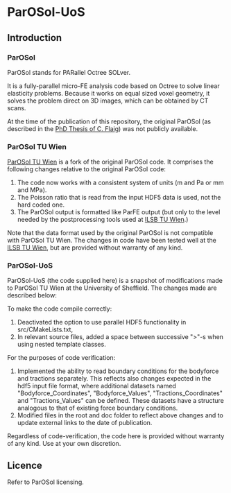 # ParOSol-UoS

## Introduction ##

### ParOSol ###

ParOSol stands for PARallel Octree SOLver.

It is a fully-parallel micro-FE analysis code based on Octree to
solve linear elasticity problems. Because it works on equal sized 
voxel geometry, it solves the problem direct on 3D images, which 
can be obtained by CT scans.

At the time of the publication of this repository, the original 
ParOSol (as described in the 
[PhD Thesis of C. Flaig](https://doi.org/10.3929/ethz-a-007613965)) 
was not publicly available.

### ParOSol TU Wien ###

[ParOSol TU Wien](https://github.com/reox/parosol-tu-wien) is a 
fork of the original ParOSol code. It comprises the following changes
relative to the original ParOSol code:

1. The code now works with a consistent system of units (m and Pa or 
mm and MPa).
2. The Poisson ratio that is read from the input HDF5 data is used, 
not the hard coded one.
3. The ParOSol output is formatted like ParFE output (but only to 
the level needed by the postprocessing tools used at
[ILSB TU Wien](https://www.ilsb.tuwien.ac.at/).)

Note that the data format used by the original ParOSol is not 
compatible with ParOSol TU Wien. The changes in code have been 
tested well at the [ILSB TU Wien](https://www.ilsb.tuwien.ac.at/), 
but are provided without warranty of any kind.

### ParOSol-UoS ###

ParOSol-UoS (the code supplied here) is a snapshot of modifications 
made to ParOSol TU Wien at the University of Sheffield. The changes
made are described below:

To make the code compile correctly:
1. Deactivated the option to use parallel HDF5 functionality in 
src/CMakeLists.txt,
2. In relevant source files, added a space between successive ">"-s 
when using nested template classes.

For the purposes of code verification:
1. Implemented the ability to read boundary conditions for the 
bodyforce and tractions separately. This reflects also changes 
expected in the hdf5 input file format, where additional datasets 
named "Bodyforce_Coordinates", "Bodyforce_Values", 
"Tractions_Coordinates" and "Tractions_Values" can be defined. 
These datasets have a structure analogous to that of existing force 
boundary conditions.
2. Modified files in the root and doc folder to reflect above 
changes and to update external links to the date of publication.

Regardless of code-verification, the code here is provided without 
warranty of any kind. Use at your own discretion.

## Licence ##

Refer to ParOSol licensing.
